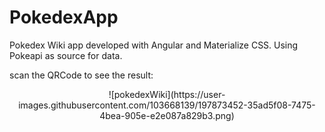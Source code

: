 # PokedexApp

 Pokedex Wiki app developed with Angular and Materialize CSS. Using Pokeapi as source for data.
 
 scan the QRCode to see the result:
 
 <center>
![pokedexWiki](https://user-images.githubusercontent.com/103668139/197873452-35ad5f08-7475-4bea-905e-e2e087a829b3.png)
</center>

